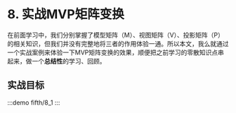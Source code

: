 # 8. 实战MVP矩阵变换

在前面学习中，我们分别掌握了模型矩阵（M）、视图矩阵（V）、投影矩阵（P）的相关知识，但我们并没有完整地将三者的作用体验一通。所以本文，我么就通过一个实战案例来体验一下MVP矩阵变换的效果，顺便把之前学习的零散知识点串起来，做一个**总结性**的学习、回顾。

## 实战目标

:::demo
fifth/8_1
:::
